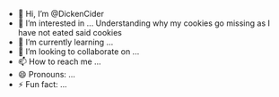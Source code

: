 - 👋 Hi, I’m @DickenCider
- 👀 I’m interested in ... Understanding why my cookies go missing as I have not eated said cookies
- 🌱 I’m currently learning ...
- 💞️ I’m looking to collaborate on ...
- 📫 How to reach me ...
- 😄 Pronouns: ... 
- ⚡ Fun fact: ... 

<!---
DickenCider/DickenCider is a ✨ special ✨ repository because its `README.md` (this file) appears on your GitHub profile.
You can click the Preview link to take a look at your changes.
--->
